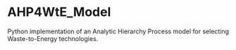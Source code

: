 # AHP4WtE_Model
Python implementation of an Analytic Hierarchy Process model for selecting Waste-to-Energy technologies.
